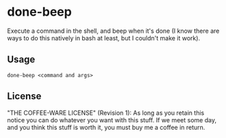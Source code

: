 # done-beep

Execute a command in the shell, and beep when it's done (I know there are ways
to do this natively in bash at least, but I couldn't make it work).

## Usage

```
done-beep <command and args>
```

## License

"THE COFFEE-WARE LICENSE" (Revision 1):
As long as you retain this notice you can do whatever you want with this stuff.
If we meet some day, and you think this stuff is worth it, you must buy me a
coffee in return.
